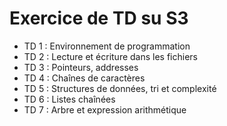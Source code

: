 # Exercice de TD su S3

- TD 1 : Environnement de programmation
- TD 2 : Lecture et écriture dans les fichiers
- TD 3 : Pointeurs, addresses
- TD 4 : Chaînes de caractères
- TD 5 : Structures de données, tri et complexité
- TD 6 : Listes chaînées
- TD 7 : Arbre et expression arithmétique